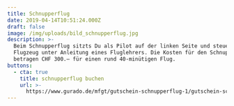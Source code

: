 ```yaml
---
title: Schnupperflug
date: 2019-04-14T10:51:24.000Z
draft: false
image: /img/uploads/bild_schnupperflug.jpg
description: >-
  Beim Schnupperflug sitzts Du als Pilot auf der linken Seite und steuerst das
  Flugzeug unter Anleitung eines Fluglehrers. Die Kosten für den Schnupperflug
  betragen CHF 300.– für einen rund 40-minütigen Flug.
buttons:
  - cta: true
    title: schnupperflug buchen
    url: >-
      https://www.gurado.de/mfgt/gutschein-schnupperflug-1/gutschein-schnupperflug.html
---
```


